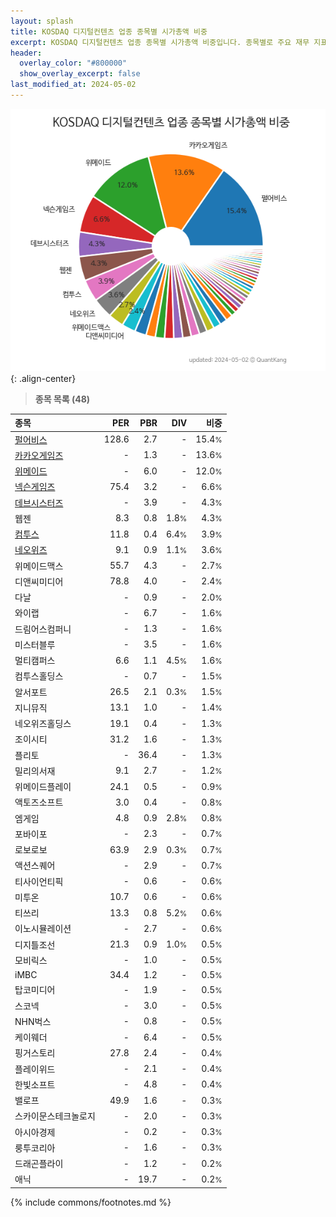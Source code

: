 ```yaml
---
layout: splash
title: KOSDAQ 디지털컨텐츠 업종 종목별 시가총액 비중
excerpt: KOSDAQ 디지털컨텐츠 업종 종목별 시가총액 비중입니다. 종목별로 주요 재무 지표를 함께 표시합니다.
header:
  overlay_color: "#800000"
  show_overlay_excerpt: false
last_modified_at: 2024-05-02
---
```



![KOSDAQ 디지털컨텐츠 업종 종목별 시가총액 비중](/stats/sector/images/kosdaq_업종_디지털컨텐츠_종목.png){: .align-center}


> **종목 목록 (48)**<a id="list"></a>

| **종목** | **PER** | **PBR** | **DIV** | **비중** |
| :------- | ------: | ------: | ------: | -------: |
| [펄어비스](/263750/) | 128.6 | 2.7 | - | 15.4<small>%</small> |
| [카카오게임즈](/293490/) | - | 1.3 | - | 13.6<small>%</small> |
| [위메이드](/112040/) | - | 6.0 | - | 12.0<small>%</small> |
| [넥슨게임즈](/225570/) | 75.4 | 3.2 | - | 6.6<small>%</small> |
| [데브시스터즈](/194480/) | - | 3.9 | - | 4.3<small>%</small> |
| 웹젠 | 8.3 | 0.8 | 1.8<small>%</small> | 4.3<small>%</small> |
| [컴투스](/078340/) | 11.8 | 0.4 | 6.4<small>%</small> | 3.9<small>%</small> |
| [네오위즈](/095660/) | 9.1 | 0.9 | 1.1<small>%</small> | 3.6<small>%</small> |
| 위메이드맥스 | 55.7 | 4.3 | - | 2.7<small>%</small> |
| 디앤씨미디어 | 78.8 | 4.0 | - | 2.4<small>%</small> |
| 다날 | - | 0.9 | - | 2.0<small>%</small> |
| 와이랩 | - | 6.7 | - | 1.6<small>%</small> |
| 드림어스컴퍼니 | - | 1.3 | - | 1.6<small>%</small> |
| 미스터블루 | - | 3.5 | - | 1.6<small>%</small> |
| 멀티캠퍼스 | 6.6 | 1.1 | 4.5<small>%</small> | 1.6<small>%</small> |
| 컴투스홀딩스 | - | 0.7 | - | 1.5<small>%</small> |
| 알서포트 | 26.5 | 2.1 | 0.3<small>%</small> | 1.5<small>%</small> |
| 지니뮤직 | 13.1 | 1.0 | - | 1.4<small>%</small> |
| 네오위즈홀딩스 | 19.1 | 0.4 | - | 1.3<small>%</small> |
| 조이시티 | 31.2 | 1.6 | - | 1.3<small>%</small> |
| 플리토 | - | 36.4 | - | 1.3<small>%</small> |
| 밀리의서재 | 9.1 | 2.7 | - | 1.2<small>%</small> |
| 위메이드플레이 | 24.1 | 0.5 | - | 0.9<small>%</small> |
| 액토즈소프트 | 3.0 | 0.4 | - | 0.8<small>%</small> |
| 엠게임 | 4.8 | 0.9 | 2.8<small>%</small> | 0.8<small>%</small> |
| 포바이포 | - | 2.3 | - | 0.7<small>%</small> |
| 로보로보 | 63.9 | 2.9 | 0.3<small>%</small> | 0.7<small>%</small> |
| 액션스퀘어 | - | 2.9 | - | 0.7<small>%</small> |
| 티사이언티픽 | - | 0.6 | - | 0.6<small>%</small> |
| 미투온 | 10.7 | 0.6 | - | 0.6<small>%</small> |
| 티쓰리 | 13.3 | 0.8 | 5.2<small>%</small> | 0.6<small>%</small> |
| 이노시뮬레이션 | - | 2.7 | - | 0.6<small>%</small> |
| 디지틀조선 | 21.3 | 0.9 | 1.0<small>%</small> | 0.5<small>%</small> |
| 모비릭스 | - | 1.0 | - | 0.5<small>%</small> |
| iMBC | 34.4 | 1.2 | - | 0.5<small>%</small> |
| 탑코미디어 | - | 1.9 | - | 0.5<small>%</small> |
| 스코넥 | - | 3.0 | - | 0.5<small>%</small> |
| NHN벅스 | - | 0.8 | - | 0.5<small>%</small> |
| 케이웨더 | - | 6.4 | - | 0.5<small>%</small> |
| 핑거스토리 | 27.8 | 2.4 | - | 0.4<small>%</small> |
| 플레이위드 | - | 2.1 | - | 0.4<small>%</small> |
| 한빛소프트 | - | 4.8 | - | 0.4<small>%</small> |
| 밸로프 | 49.9 | 1.6 | - | 0.3<small>%</small> |
| 스카이문스테크놀로지 | - | 2.0 | - | 0.3<small>%</small> |
| 아시아경제 | - | 0.2 | - | 0.3<small>%</small> |
| 룽투코리아 | - | 1.6 | - | 0.3<small>%</small> |
| 드래곤플라이 | - | 1.2 | - | 0.2<small>%</small> |
| 애닉 | - | 19.7 | - | 0.2<small>%</small> |

{% include commons/footnotes.md %}